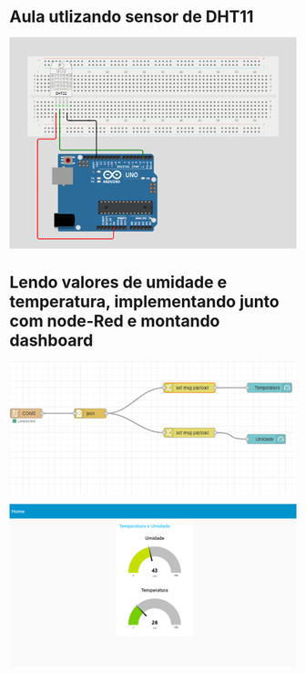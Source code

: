 # Aula utlizando sensor de DHT11

![alt text](image.png)

# Lendo valores de umidade e temperatura, implementando junto com node-Red e montando dashboard

![alt text](image-1.png)

![alt text](image-2.png)